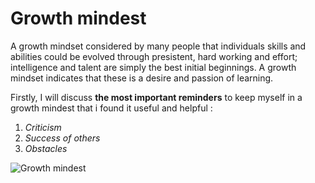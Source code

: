 # Growth mindest  

A growth mindset considered by many people that individuals skills and abilities could be evolved through presistent, hard working and effort; intelligence and talent are simply the best initial beginnings. A growth mindset indicates that these is a desire and passion of learning.  

Firstly, I will discuss **the most important reminders** to keep myself in a growth mindest that i found it useful and helpful : 

1. *Criticism*
2. *Success of others*
3. *Obstacles*  

![Growth mindest](https://www.strengthscope.com/wp-content/uploads/2021/01/Growth-v-fixed-mindset-t.jpg)

